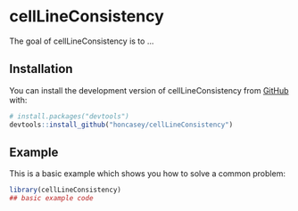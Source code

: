 
# cellLineConsistency

<!-- badges: start -->
<!-- badges: end -->

The goal of cellLineConsistency is to ...

## Installation

You can install the development version of cellLineConsistency from [GitHub](https://github.com/) with:

``` r
# install.packages("devtools")
devtools::install_github("honcasey/cellLineConsistency")
```

## Example

This is a basic example which shows you how to solve a common problem:

``` r
library(cellLineConsistency)
## basic example code
```

